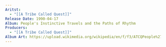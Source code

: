 ```yaml
---
Aritst:
  - "[[A Tribe Called Quest]]"
Release Date: 1990-04-17
Album: People's Instinctive Travels and the Paths of Rhythm
Producers:
  - "[[A Tribe Called Quest]]"
Album Art: https://upload.wikimedia.org/wikipedia/en/f/f3/ATCQPeople%27sInstinctTravels.jpg
---
```

